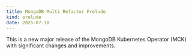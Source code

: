 ```yaml
---
title: MongoDB Multi Refactor Prelude
kind: prelude
date: 2025-07-10
---
```


This is a new major release of the MongoDB Kubernetes Operator (MCK) with significant changes and improvements.
